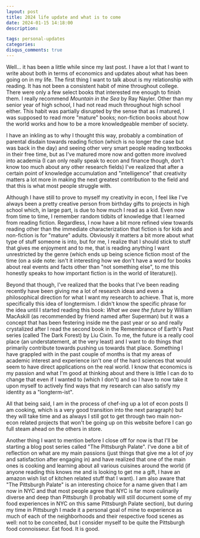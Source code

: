 ```yaml
---
layout: post
title: 2024 life update and what is to come
date: 2024-01-15 14:18:00
description: 

tags: personal-updates
categories:
disqus_comments: true
---
```


Well... it has been a little while since my last post. I have a lot that I want to write about both in terms of economics and updates about what has been going on in my life. The first thing I want to talk about is my relationship with reading. It has not been a consistent habit of mine throughout college. There were only a few select books that interested me enough to finish them. I really recommend *Mountain in the Sea* by Ray Nayler. Other than my senior year of high school, I had not read much throughout high school either. This habit was partially disrupted by the sense that as I matured, I was supposed to read more "mature" books; non-fiction books about how the world works and how to be a more knowledgeable member of society.

I have an inkling as to why I thought this way, probably a combination of parental disdain towards reading fiction (which is no longer the case but was back in the day) and seeing other very smart people reading textbooks in their free time, but as I've matured more now and gotten more involved into academia (I can only really speak to econ and finance though, don't know too much about any other research fields) I've realized that after a certain point of knowledge accumulation and "intelligence" that creativity matters a lot more in making the next greatest contribution to the field and that this is what most people struggle with.

Although I have still to prove to myself my creativity in econ, I feel like I've always been a pretty creative person from birthday gifts to projects in high school which, in large part, is due to how much I read as a kid. Even now from time to time, I remember random tidbits of knowledge that I learned from reading fiction. Regardless, I now have a bit more refined view towards reading other than the immediate characterization that fiction is for kids and non-fiction is for "mature" adults. Obviously it matters a bit more about what type of stuff someone is into, but for me, I realize that I should stick to stuff that gives me enjoyment and to me, that is reading anything I want unrestricted by the genre (which ends up being science fiction most of the time (on a side note: isn't it interesting how we don't have a word for books about real events and facts other than "not something else", to me this honestly speaks to how important fiction is in the world of literature)).

Beyond that though, I've realized that the books that I've been reading recently have been giving me a lot of research ideas and even a philosophical direction for what I want my research to achieve. That is, more specifically this idea of longtermism. I didn't know the specific phrase for the idea until I started reading this book: *What we owe the future* by William MacAskill (as recommended by friend named after Superman) but it was a concept that has been festering inside me the past year or so and really crystalized after I read the second book in the Remembrance of Earth's Past series (called The Dark Forest) by Liu Cixin. To me, the future is a really cool place (an understatement, at the very least) and I want to do things that primarily contribute towards pushing us towards that place. Something I have grappled with in the past couple of months is that my areas of academic interest and experience isn't one of the hard sciences that would seem to have direct applications on the real world. I know that economics is my passion and what I'm good at thinking about and there is little I can do to change that even if I wanted to (which I don't) and so I have to now take it upon myself to actively find ways that my research can also satisfy my identity as a "longterm-ist".

All that being said, I am in the process of chef-ing up a lot of econ posts (I am cooking, which is a very good transition into the next paragraph) but they will take time and as always I still got to get through two main non-econ related projects that won't be going up on this website before I can go full steam ahead on the others in store.

Another thing I want to mention before I close off for now is that I'll be starting a blog post series called "The Pittsburgh Palate". I've done a bit of reflection on what are my main passions (just things that give me a lot of joy and satisfaction after engaging in) and have realized that one of the main ones is cooking and learning about all various cuisines around the world (if anyone reading this knows me and is looking to get me a gift, I have an amazon wish list of kitchen related stuff that I want). I am also aware that "The Pittsburgh Palate" is an interesting choice for a name given that I am now in NYC and that most people agree that NYC is far more culinarily diverse and deep than Pittsburgh (I probably will still document some of my food experiences in NYC on this same Pittsburgh Palate section), but during my time in Pittsburgh I made it a personal goal of mine to experience as much of each of the neighborhoods and their respective food scenes as well: not to be conceited, but I consider myself to be quite the Pittsburgh food connoisseur. Eat food. It is good.
